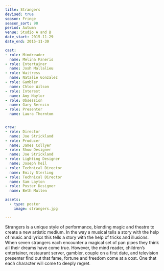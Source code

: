 ```yaml
---
title: Strangers
devised: true
season: Fringe
season_sort: 90
period: Autumn
venue: Studio A and B
date_start: 2015-11-29
date_end: 2015-11-30

cast:
- role: Mindreader
  name: Melina Paneris
- role: Entertainer
  name: Josh Mallalieu
- role: Waitress
  name: Natalie Gonzalez
- role: Gambler
  name: Chloe Wilson
- role: Interest
  name: Amy Naylor
- role: Obsession
  name: Gary Berezin
- role: Presenter
  name: Laura Thornton


crew:
- role: Director
  name: Joe Strickland
- role: Producer
  name: James Collyer
- role: Show Designer
  name: Joe Strickland
- role: Lighting Designer
  name: Joseph heil
- role: Technical Director
  name: Emily Sterling
- role: Technical Director
  name: Sam Layton
- role: Poster Designer
  name: Beth Mullen

assets:
  - type: poster
    image: strangers.jpg

---
```


Strangers is a unique style of performance, blending magic and theatre to create a new artistic medium. In the way a musical tells a story with the help of music and lyrics this tells a story with the help of tricks and illusions. When seven strangers each encounter a magical set of pan pipes they think all their dreams have come true. However, the mind reader, children’s entertainer, restaurant server, gambler, couple on a first date, and television presenter find out that fame, fortune and freedom come at a cost. One that each character will come to deeply regret.

